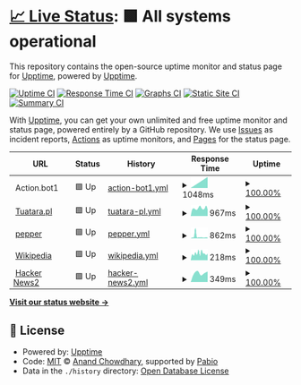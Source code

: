# [📈 Live Status](https://demo.upptime.js.org): <!--live status--> **🟩 All systems operational**

This repository contains the open-source uptime monitor and status page for [Upptime](https://upptime.js.org), powered by [Upptime](https://github.com/upptime/upptime).

[![Uptime CI](https://github.com/trytry123-ops/TuataraStatusPage/workflows/Uptime%20CI/badge.svg)](https://github.com/trytry123-ops/TuataraStatusPage/actions?query=workflow%3A%22Uptime+CI%22)
[![Response Time CI](https://github.com/trytry123-ops/TuataraStatusPage/workflows/Response%20Time%20CI/badge.svg)](https://github.com/trytry123-ops/TuataraStatusPage/actions?query=workflow%3A%22Response+Time+CI%22)
[![Graphs CI](https://github.com/trytry123-ops/TuataraStatusPage/workflows/Graphs%20CI/badge.svg)](https://github.com/trytry123-ops/TuataraStatusPage/actions?query=workflow%3A%22Graphs+CI%22)
[![Static Site CI](https://github.com/trytry123-ops/TuataraStatusPage/workflows/Static%20Site%20CI/badge.svg)](https://github.com/trytry123-ops/TuataraStatusPage/actions?query=workflow%3A%22Static+Site+CI%22)
[![Summary CI](https://github.com/trytry123-ops/TuataraStatusPage/workflows/Summary%20CI/badge.svg)](https://github.com/trytry123-ops/TuataraStatusPage/actions?query=workflow%3A%22Summary+CI%22)

With [Upptime](https://upptime.js.org), you can get your own unlimited and free uptime monitor and status page, powered entirely by a GitHub repository. We use [Issues](https://github.com/upptime/upptime/issues) as incident reports, [Actions](https://github.com/trytry123-ops/TuataraStatusPage/actions) as uptime monitors, and [Pages](https://demo.upptime.js.org) for the status page.

<!--start: status pages-->
<!-- This summary is generated by Upptime (https://github.com/upptime/upptime) -->
<!-- Do not edit this manually, your changes will be overwritten -->
<!-- prettier-ignore -->
| URL | Status | History | Response Time | Uptime |
| --- | ------ | ------- | ------------- | ------ |
| <img alt="" src="https://icons.duckduckgo.com/ip3/null.ico" height="13"> Action.bot1 | 🟩 Up | [action-bot1.yml](https://github.com/trytry123-ops/TuataraStatusPage/commits/HEAD/history/action-bot1.yml) | <details><summary><img alt="Response time graph" src="./graphs/action-bot1/response-time-week.png" height="20"> 1048ms</summary><br><a href="https://trytry123-ops.github.io/TuataraStatusPage/history/action-bot1"><img alt="Response time 1048" src="https://img.shields.io/endpoint?url=https%3A%2F%2Fraw.githubusercontent.com%2Ftrytry123-ops%2FTuataraStatusPage%2FHEAD%2Fapi%2Faction-bot1%2Fresponse-time.json"></a><br><a href="https://trytry123-ops.github.io/TuataraStatusPage/history/action-bot1"><img alt="24-hour response time 1048" src="https://img.shields.io/endpoint?url=https%3A%2F%2Fraw.githubusercontent.com%2Ftrytry123-ops%2FTuataraStatusPage%2FHEAD%2Fapi%2Faction-bot1%2Fresponse-time-day.json"></a><br><a href="https://trytry123-ops.github.io/TuataraStatusPage/history/action-bot1"><img alt="7-day response time 1048" src="https://img.shields.io/endpoint?url=https%3A%2F%2Fraw.githubusercontent.com%2Ftrytry123-ops%2FTuataraStatusPage%2FHEAD%2Fapi%2Faction-bot1%2Fresponse-time-week.json"></a><br><a href="https://trytry123-ops.github.io/TuataraStatusPage/history/action-bot1"><img alt="30-day response time 1048" src="https://img.shields.io/endpoint?url=https%3A%2F%2Fraw.githubusercontent.com%2Ftrytry123-ops%2FTuataraStatusPage%2FHEAD%2Fapi%2Faction-bot1%2Fresponse-time-month.json"></a><br><a href="https://trytry123-ops.github.io/TuataraStatusPage/history/action-bot1"><img alt="1-year response time 1048" src="https://img.shields.io/endpoint?url=https%3A%2F%2Fraw.githubusercontent.com%2Ftrytry123-ops%2FTuataraStatusPage%2FHEAD%2Fapi%2Faction-bot1%2Fresponse-time-year.json"></a></details> | <details><summary><a href="https://trytry123-ops.github.io/TuataraStatusPage/history/action-bot1">100.00%</a></summary><a href="https://trytry123-ops.github.io/TuataraStatusPage/history/action-bot1"><img alt="All-time uptime 100.00%" src="https://img.shields.io/endpoint?url=https%3A%2F%2Fraw.githubusercontent.com%2Ftrytry123-ops%2FTuataraStatusPage%2FHEAD%2Fapi%2Faction-bot1%2Fuptime.json"></a><br><a href="https://trytry123-ops.github.io/TuataraStatusPage/history/action-bot1"><img alt="24-hour uptime 100.00%" src="https://img.shields.io/endpoint?url=https%3A%2F%2Fraw.githubusercontent.com%2Ftrytry123-ops%2FTuataraStatusPage%2FHEAD%2Fapi%2Faction-bot1%2Fuptime-day.json"></a><br><a href="https://trytry123-ops.github.io/TuataraStatusPage/history/action-bot1"><img alt="7-day uptime 100.00%" src="https://img.shields.io/endpoint?url=https%3A%2F%2Fraw.githubusercontent.com%2Ftrytry123-ops%2FTuataraStatusPage%2FHEAD%2Fapi%2Faction-bot1%2Fuptime-week.json"></a><br><a href="https://trytry123-ops.github.io/TuataraStatusPage/history/action-bot1"><img alt="30-day uptime 100.00%" src="https://img.shields.io/endpoint?url=https%3A%2F%2Fraw.githubusercontent.com%2Ftrytry123-ops%2FTuataraStatusPage%2FHEAD%2Fapi%2Faction-bot1%2Fuptime-month.json"></a><br><a href="https://trytry123-ops.github.io/TuataraStatusPage/history/action-bot1"><img alt="1-year uptime 100.00%" src="https://img.shields.io/endpoint?url=https%3A%2F%2Fraw.githubusercontent.com%2Ftrytry123-ops%2FTuataraStatusPage%2FHEAD%2Fapi%2Faction-bot1%2Fuptime-year.json"></a></details>
| <img alt="" src="https://icons.duckduckgo.com/ip3/tuatara.pl.ico" height="13"> [Tuatara.pl](https://tuatara.pl/) | 🟩 Up | [tuatara-pl.yml](https://github.com/trytry123-ops/TuataraStatusPage/commits/HEAD/history/tuatara-pl.yml) | <details><summary><img alt="Response time graph" src="./graphs/tuatara-pl/response-time-week.png" height="20"> 967ms</summary><br><a href="https://trytry123-ops.github.io/TuataraStatusPage/history/tuatara-pl"><img alt="Response time 1023" src="https://img.shields.io/endpoint?url=https%3A%2F%2Fraw.githubusercontent.com%2Ftrytry123-ops%2FTuataraStatusPage%2FHEAD%2Fapi%2Ftuatara-pl%2Fresponse-time.json"></a><br><a href="https://trytry123-ops.github.io/TuataraStatusPage/history/tuatara-pl"><img alt="24-hour response time 1108" src="https://img.shields.io/endpoint?url=https%3A%2F%2Fraw.githubusercontent.com%2Ftrytry123-ops%2FTuataraStatusPage%2FHEAD%2Fapi%2Ftuatara-pl%2Fresponse-time-day.json"></a><br><a href="https://trytry123-ops.github.io/TuataraStatusPage/history/tuatara-pl"><img alt="7-day response time 967" src="https://img.shields.io/endpoint?url=https%3A%2F%2Fraw.githubusercontent.com%2Ftrytry123-ops%2FTuataraStatusPage%2FHEAD%2Fapi%2Ftuatara-pl%2Fresponse-time-week.json"></a><br><a href="https://trytry123-ops.github.io/TuataraStatusPage/history/tuatara-pl"><img alt="30-day response time 1023" src="https://img.shields.io/endpoint?url=https%3A%2F%2Fraw.githubusercontent.com%2Ftrytry123-ops%2FTuataraStatusPage%2FHEAD%2Fapi%2Ftuatara-pl%2Fresponse-time-month.json"></a><br><a href="https://trytry123-ops.github.io/TuataraStatusPage/history/tuatara-pl"><img alt="1-year response time 1023" src="https://img.shields.io/endpoint?url=https%3A%2F%2Fraw.githubusercontent.com%2Ftrytry123-ops%2FTuataraStatusPage%2FHEAD%2Fapi%2Ftuatara-pl%2Fresponse-time-year.json"></a></details> | <details><summary><a href="https://trytry123-ops.github.io/TuataraStatusPage/history/tuatara-pl">100.00%</a></summary><a href="https://trytry123-ops.github.io/TuataraStatusPage/history/tuatara-pl"><img alt="All-time uptime 99.90%" src="https://img.shields.io/endpoint?url=https%3A%2F%2Fraw.githubusercontent.com%2Ftrytry123-ops%2FTuataraStatusPage%2FHEAD%2Fapi%2Ftuatara-pl%2Fuptime.json"></a><br><a href="https://trytry123-ops.github.io/TuataraStatusPage/history/tuatara-pl"><img alt="24-hour uptime 100.00%" src="https://img.shields.io/endpoint?url=https%3A%2F%2Fraw.githubusercontent.com%2Ftrytry123-ops%2FTuataraStatusPage%2FHEAD%2Fapi%2Ftuatara-pl%2Fuptime-day.json"></a><br><a href="https://trytry123-ops.github.io/TuataraStatusPage/history/tuatara-pl"><img alt="7-day uptime 100.00%" src="https://img.shields.io/endpoint?url=https%3A%2F%2Fraw.githubusercontent.com%2Ftrytry123-ops%2FTuataraStatusPage%2FHEAD%2Fapi%2Ftuatara-pl%2Fuptime-week.json"></a><br><a href="https://trytry123-ops.github.io/TuataraStatusPage/history/tuatara-pl"><img alt="30-day uptime 99.90%" src="https://img.shields.io/endpoint?url=https%3A%2F%2Fraw.githubusercontent.com%2Ftrytry123-ops%2FTuataraStatusPage%2FHEAD%2Fapi%2Ftuatara-pl%2Fuptime-month.json"></a><br><a href="https://trytry123-ops.github.io/TuataraStatusPage/history/tuatara-pl"><img alt="1-year uptime 99.90%" src="https://img.shields.io/endpoint?url=https%3A%2F%2Fraw.githubusercontent.com%2Ftrytry123-ops%2FTuataraStatusPage%2FHEAD%2Fapi%2Ftuatara-pl%2Fuptime-year.json"></a></details>
| <img alt="" src="https://icons.duckduckgo.com/ip3/www.pepper.pl.ico" height="13"> [pepper](https://www.pepper.pl/nowe) | 🟩 Up | [pepper.yml](https://github.com/trytry123-ops/TuataraStatusPage/commits/HEAD/history/pepper.yml) | <details><summary><img alt="Response time graph" src="./graphs/pepper/response-time-week.png" height="20"> 862ms</summary><br><a href="https://trytry123-ops.github.io/TuataraStatusPage/history/pepper"><img alt="Response time 575" src="https://img.shields.io/endpoint?url=https%3A%2F%2Fraw.githubusercontent.com%2Ftrytry123-ops%2FTuataraStatusPage%2FHEAD%2Fapi%2Fpepper%2Fresponse-time.json"></a><br><a href="https://trytry123-ops.github.io/TuataraStatusPage/history/pepper"><img alt="24-hour response time 491" src="https://img.shields.io/endpoint?url=https%3A%2F%2Fraw.githubusercontent.com%2Ftrytry123-ops%2FTuataraStatusPage%2FHEAD%2Fapi%2Fpepper%2Fresponse-time-day.json"></a><br><a href="https://trytry123-ops.github.io/TuataraStatusPage/history/pepper"><img alt="7-day response time 862" src="https://img.shields.io/endpoint?url=https%3A%2F%2Fraw.githubusercontent.com%2Ftrytry123-ops%2FTuataraStatusPage%2FHEAD%2Fapi%2Fpepper%2Fresponse-time-week.json"></a><br><a href="https://trytry123-ops.github.io/TuataraStatusPage/history/pepper"><img alt="30-day response time 575" src="https://img.shields.io/endpoint?url=https%3A%2F%2Fraw.githubusercontent.com%2Ftrytry123-ops%2FTuataraStatusPage%2FHEAD%2Fapi%2Fpepper%2Fresponse-time-month.json"></a><br><a href="https://trytry123-ops.github.io/TuataraStatusPage/history/pepper"><img alt="1-year response time 575" src="https://img.shields.io/endpoint?url=https%3A%2F%2Fraw.githubusercontent.com%2Ftrytry123-ops%2FTuataraStatusPage%2FHEAD%2Fapi%2Fpepper%2Fresponse-time-year.json"></a></details> | <details><summary><a href="https://trytry123-ops.github.io/TuataraStatusPage/history/pepper">100.00%</a></summary><a href="https://trytry123-ops.github.io/TuataraStatusPage/history/pepper"><img alt="All-time uptime 100.00%" src="https://img.shields.io/endpoint?url=https%3A%2F%2Fraw.githubusercontent.com%2Ftrytry123-ops%2FTuataraStatusPage%2FHEAD%2Fapi%2Fpepper%2Fuptime.json"></a><br><a href="https://trytry123-ops.github.io/TuataraStatusPage/history/pepper"><img alt="24-hour uptime 100.00%" src="https://img.shields.io/endpoint?url=https%3A%2F%2Fraw.githubusercontent.com%2Ftrytry123-ops%2FTuataraStatusPage%2FHEAD%2Fapi%2Fpepper%2Fuptime-day.json"></a><br><a href="https://trytry123-ops.github.io/TuataraStatusPage/history/pepper"><img alt="7-day uptime 100.00%" src="https://img.shields.io/endpoint?url=https%3A%2F%2Fraw.githubusercontent.com%2Ftrytry123-ops%2FTuataraStatusPage%2FHEAD%2Fapi%2Fpepper%2Fuptime-week.json"></a><br><a href="https://trytry123-ops.github.io/TuataraStatusPage/history/pepper"><img alt="30-day uptime 100.00%" src="https://img.shields.io/endpoint?url=https%3A%2F%2Fraw.githubusercontent.com%2Ftrytry123-ops%2FTuataraStatusPage%2FHEAD%2Fapi%2Fpepper%2Fuptime-month.json"></a><br><a href="https://trytry123-ops.github.io/TuataraStatusPage/history/pepper"><img alt="1-year uptime 100.00%" src="https://img.shields.io/endpoint?url=https%3A%2F%2Fraw.githubusercontent.com%2Ftrytry123-ops%2FTuataraStatusPage%2FHEAD%2Fapi%2Fpepper%2Fuptime-year.json"></a></details>
| <img alt="" src="https://icons.duckduckgo.com/ip3/en.wikipedia.org.ico" height="13"> [Wikipedia](https://en.wikipedia.org) | 🟩 Up | [wikipedia.yml](https://github.com/trytry123-ops/TuataraStatusPage/commits/HEAD/history/wikipedia.yml) | <details><summary><img alt="Response time graph" src="./graphs/wikipedia/response-time-week.png" height="20"> 218ms</summary><br><a href="https://trytry123-ops.github.io/TuataraStatusPage/history/wikipedia"><img alt="Response time 203" src="https://img.shields.io/endpoint?url=https%3A%2F%2Fraw.githubusercontent.com%2Ftrytry123-ops%2FTuataraStatusPage%2FHEAD%2Fapi%2Fwikipedia%2Fresponse-time.json"></a><br><a href="https://trytry123-ops.github.io/TuataraStatusPage/history/wikipedia"><img alt="24-hour response time 144" src="https://img.shields.io/endpoint?url=https%3A%2F%2Fraw.githubusercontent.com%2Ftrytry123-ops%2FTuataraStatusPage%2FHEAD%2Fapi%2Fwikipedia%2Fresponse-time-day.json"></a><br><a href="https://trytry123-ops.github.io/TuataraStatusPage/history/wikipedia"><img alt="7-day response time 218" src="https://img.shields.io/endpoint?url=https%3A%2F%2Fraw.githubusercontent.com%2Ftrytry123-ops%2FTuataraStatusPage%2FHEAD%2Fapi%2Fwikipedia%2Fresponse-time-week.json"></a><br><a href="https://trytry123-ops.github.io/TuataraStatusPage/history/wikipedia"><img alt="30-day response time 203" src="https://img.shields.io/endpoint?url=https%3A%2F%2Fraw.githubusercontent.com%2Ftrytry123-ops%2FTuataraStatusPage%2FHEAD%2Fapi%2Fwikipedia%2Fresponse-time-month.json"></a><br><a href="https://trytry123-ops.github.io/TuataraStatusPage/history/wikipedia"><img alt="1-year response time 203" src="https://img.shields.io/endpoint?url=https%3A%2F%2Fraw.githubusercontent.com%2Ftrytry123-ops%2FTuataraStatusPage%2FHEAD%2Fapi%2Fwikipedia%2Fresponse-time-year.json"></a></details> | <details><summary><a href="https://trytry123-ops.github.io/TuataraStatusPage/history/wikipedia">100.00%</a></summary><a href="https://trytry123-ops.github.io/TuataraStatusPage/history/wikipedia"><img alt="All-time uptime 100.00%" src="https://img.shields.io/endpoint?url=https%3A%2F%2Fraw.githubusercontent.com%2Ftrytry123-ops%2FTuataraStatusPage%2FHEAD%2Fapi%2Fwikipedia%2Fuptime.json"></a><br><a href="https://trytry123-ops.github.io/TuataraStatusPage/history/wikipedia"><img alt="24-hour uptime 100.00%" src="https://img.shields.io/endpoint?url=https%3A%2F%2Fraw.githubusercontent.com%2Ftrytry123-ops%2FTuataraStatusPage%2FHEAD%2Fapi%2Fwikipedia%2Fuptime-day.json"></a><br><a href="https://trytry123-ops.github.io/TuataraStatusPage/history/wikipedia"><img alt="7-day uptime 100.00%" src="https://img.shields.io/endpoint?url=https%3A%2F%2Fraw.githubusercontent.com%2Ftrytry123-ops%2FTuataraStatusPage%2FHEAD%2Fapi%2Fwikipedia%2Fuptime-week.json"></a><br><a href="https://trytry123-ops.github.io/TuataraStatusPage/history/wikipedia"><img alt="30-day uptime 100.00%" src="https://img.shields.io/endpoint?url=https%3A%2F%2Fraw.githubusercontent.com%2Ftrytry123-ops%2FTuataraStatusPage%2FHEAD%2Fapi%2Fwikipedia%2Fuptime-month.json"></a><br><a href="https://trytry123-ops.github.io/TuataraStatusPage/history/wikipedia"><img alt="1-year uptime 100.00%" src="https://img.shields.io/endpoint?url=https%3A%2F%2Fraw.githubusercontent.com%2Ftrytry123-ops%2FTuataraStatusPage%2FHEAD%2Fapi%2Fwikipedia%2Fuptime-year.json"></a></details>
| <img alt="" src="https://icons.duckduckgo.com/ip3/news.ycombinator.com.ico" height="13"> [Hacker News2](https://news.ycombinator.com) | 🟩 Up | [hacker-news2.yml](https://github.com/trytry123-ops/TuataraStatusPage/commits/HEAD/history/hacker-news2.yml) | <details><summary><img alt="Response time graph" src="./graphs/hacker-news2/response-time-week.png" height="20"> 349ms</summary><br><a href="https://trytry123-ops.github.io/TuataraStatusPage/history/hacker-news2"><img alt="Response time 349" src="https://img.shields.io/endpoint?url=https%3A%2F%2Fraw.githubusercontent.com%2Ftrytry123-ops%2FTuataraStatusPage%2FHEAD%2Fapi%2Fhacker-news2%2Fresponse-time.json"></a><br><a href="https://trytry123-ops.github.io/TuataraStatusPage/history/hacker-news2"><img alt="24-hour response time 311" src="https://img.shields.io/endpoint?url=https%3A%2F%2Fraw.githubusercontent.com%2Ftrytry123-ops%2FTuataraStatusPage%2FHEAD%2Fapi%2Fhacker-news2%2Fresponse-time-day.json"></a><br><a href="https://trytry123-ops.github.io/TuataraStatusPage/history/hacker-news2"><img alt="7-day response time 349" src="https://img.shields.io/endpoint?url=https%3A%2F%2Fraw.githubusercontent.com%2Ftrytry123-ops%2FTuataraStatusPage%2FHEAD%2Fapi%2Fhacker-news2%2Fresponse-time-week.json"></a><br><a href="https://trytry123-ops.github.io/TuataraStatusPage/history/hacker-news2"><img alt="30-day response time 349" src="https://img.shields.io/endpoint?url=https%3A%2F%2Fraw.githubusercontent.com%2Ftrytry123-ops%2FTuataraStatusPage%2FHEAD%2Fapi%2Fhacker-news2%2Fresponse-time-month.json"></a><br><a href="https://trytry123-ops.github.io/TuataraStatusPage/history/hacker-news2"><img alt="1-year response time 349" src="https://img.shields.io/endpoint?url=https%3A%2F%2Fraw.githubusercontent.com%2Ftrytry123-ops%2FTuataraStatusPage%2FHEAD%2Fapi%2Fhacker-news2%2Fresponse-time-year.json"></a></details> | <details><summary><a href="https://trytry123-ops.github.io/TuataraStatusPage/history/hacker-news2">100.00%</a></summary><a href="https://trytry123-ops.github.io/TuataraStatusPage/history/hacker-news2"><img alt="All-time uptime 100.00%" src="https://img.shields.io/endpoint?url=https%3A%2F%2Fraw.githubusercontent.com%2Ftrytry123-ops%2FTuataraStatusPage%2FHEAD%2Fapi%2Fhacker-news2%2Fuptime.json"></a><br><a href="https://trytry123-ops.github.io/TuataraStatusPage/history/hacker-news2"><img alt="24-hour uptime 100.00%" src="https://img.shields.io/endpoint?url=https%3A%2F%2Fraw.githubusercontent.com%2Ftrytry123-ops%2FTuataraStatusPage%2FHEAD%2Fapi%2Fhacker-news2%2Fuptime-day.json"></a><br><a href="https://trytry123-ops.github.io/TuataraStatusPage/history/hacker-news2"><img alt="7-day uptime 100.00%" src="https://img.shields.io/endpoint?url=https%3A%2F%2Fraw.githubusercontent.com%2Ftrytry123-ops%2FTuataraStatusPage%2FHEAD%2Fapi%2Fhacker-news2%2Fuptime-week.json"></a><br><a href="https://trytry123-ops.github.io/TuataraStatusPage/history/hacker-news2"><img alt="30-day uptime 100.00%" src="https://img.shields.io/endpoint?url=https%3A%2F%2Fraw.githubusercontent.com%2Ftrytry123-ops%2FTuataraStatusPage%2FHEAD%2Fapi%2Fhacker-news2%2Fuptime-month.json"></a><br><a href="https://trytry123-ops.github.io/TuataraStatusPage/history/hacker-news2"><img alt="1-year uptime 100.00%" src="https://img.shields.io/endpoint?url=https%3A%2F%2Fraw.githubusercontent.com%2Ftrytry123-ops%2FTuataraStatusPage%2FHEAD%2Fapi%2Fhacker-news2%2Fuptime-year.json"></a></details>

<!--end: status pages-->

[**Visit our status website →**](https://demo.upptime.js.org)

## 📄 License

- Powered by: [Upptime](https://github.com/upptime/upptime)
- Code: [MIT](./LICENSE) © [Anand Chowdhary](https://anandchowdhary.com), supported by [Pabio](https://pabio.com)
- Data in the `./history` directory: [Open Database License](https://opendatacommons.org/licenses/odbl/1-0/)
